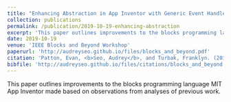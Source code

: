 ```yaml
---
title: "Enhancing Abstraction in App Inventor with Generic Event Handlers"
collection: publications
permalink: /publication/2019-10-19-enhancing-abstraction
excerpt: 'This paper outlines improvements to the blocks programming language MIT App Inventor made based on observations from analyses of previous work.'
date: 2019-10-19
venue: 'IEEE Blocks and Beyond Workshop'
paperurl: 'http://audreyseo.github.io/files/blocks_and_beyond.pdf'
citation: 'Patton, Evan, <b>Seo, Audrey</b>, and Turbak, Franklyn. (2019). &quot;Enhancing Abstraction in App Inventor with Generic Event Handlers.&quot; <i>IEEE Blocks and Beyond Workshop</i>.'
bibfile: 'http://audreyseo.github.io/files/citations/blocks_and_beyond.bib'
---
```

This paper outlines improvements to the blocks programming language MIT App Inventor made based on observations from analyses of previous work.

<!-- [Download paper here](http://audreyseo.github.io/files/blocks_and_beyond.pdf) -->

<!-- Recommended citation: Patton, Evan, **Seo, Audrey**, and Turbak, Franklin. (2019). &quot;Enhancing Abstraction in App Inventor with Generic Event Handlers.&quot; _IEEE Blocks and Beyond Workshop_ -->
